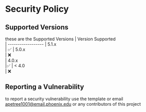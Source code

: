 # Security Policy

## Supported Versions

these are the Supported Versions 
| 
Version Supported         
| ------------------ 
| 5.1.x   
| :white_check_mark:
| 5.0.x   
| :x:               
| 4.0.x   
|:white_check_mark: 
| < 4.0   
| :x:               

## Reporting a Vulnerability

to report a security vulnerability use the template or email apetree1001@email.phoenix.edu or any 
contributors of this project 
